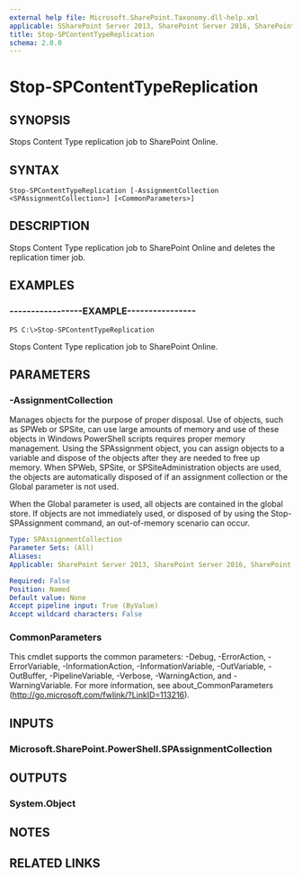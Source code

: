 ```yaml
---
external help file: Microsoft.SharePoint.Taxonomy.dll-help.xml
applicable: SSharePoint Server 2013, SharePoint Server 2016, SharePoint Server 2019
title: Stop-SPContentTypeReplication
schema: 2.0.0
---
```


# Stop-SPContentTypeReplication

## SYNOPSIS
Stops Content Type replication job to SharePoint Online.

## SYNTAX

```
Stop-SPContentTypeReplication [-AssignmentCollection <SPAssignmentCollection>] [<CommonParameters>]
```

## DESCRIPTION
Stops Content Type replication job to SharePoint Online and deletes the replication timer job.

## EXAMPLES

### -----------------EXAMPLE----------------
```
PS C:\>Stop-SPContentTypeReplication
```
Stops Content Type replication job to SharePoint Online.

## PARAMETERS

### -AssignmentCollection
Manages objects for the purpose of proper disposal. Use of objects, such as SPWeb or SPSite, can use large amounts of memory and use of these objects in Windows PowerShell scripts requires proper memory management. Using the SPAssignment object, you can assign objects to a variable and dispose of the objects after they are needed to free up memory. When SPWeb, SPSite, or SPSiteAdministration objects are used, the objects are automatically disposed of if an assignment collection or the Global parameter is not used.

When the Global parameter is used, all objects are contained in the global store. If objects are not immediately used, or disposed of by using the Stop-SPAssignment command, an out-of-memory scenario can occur.

```yaml
Type: SPAssignmentCollection
Parameter Sets: (All)
Aliases: 
Applicable: SharePoint Server 2013, SharePoint Server 2016, SharePoint Server 2019

Required: False
Position: Named
Default value: None
Accept pipeline input: True (ByValue)
Accept wildcard characters: False
```

### CommonParameters
This cmdlet supports the common parameters: -Debug, -ErrorAction, -ErrorVariable, -InformationAction, -InformationVariable, -OutVariable, -OutBuffer, -PipelineVariable, -Verbose, -WarningAction, and -WarningVariable. For more information, see about_CommonParameters (http://go.microsoft.com/fwlink/?LinkID=113216).

## INPUTS

### Microsoft.SharePoint.PowerShell.SPAssignmentCollection

## OUTPUTS

### System.Object

## NOTES

## RELATED LINKS
